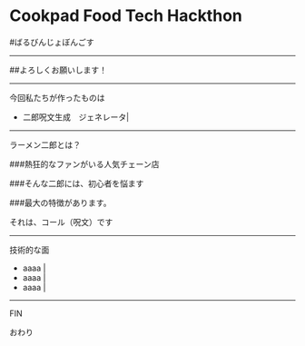 # Cookpad Food Tech Hackthon 

#ばるびんじょぼんごす


---

##よろしくお願いします！

---

今回私たちが作ったものは 

- 二郎呪文生成　ジェネレータ|

---
ラーメン二郎とは？

###熱狂的なファンがいる人気チェーン店

###そんな二郎には、初心者を悩ます

###最大の特徴があります。

それは、コール（呪文）です




---
技術的な面

-  aaaa        |
-    aaaa      |
-   aaaa       |




---
FIN

おわり
